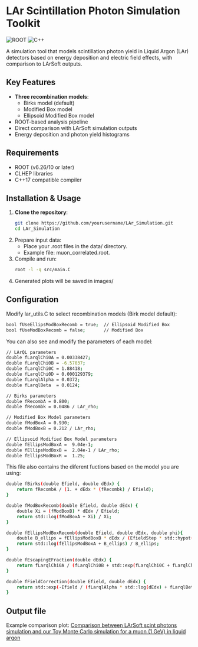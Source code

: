 # LAr Scintillation Photon Simulation Toolkit

![ROOT](https://img.shields.io/badge/ROOT-6.26/10+-FF6D00?logo=root&logoColor=white)
![C++](https://img.shields.io/badge/C++-17-blue?logo=c%2B%2B&logoColor=white)

A simulation tool that models scintillation photon yield in Liquid Argon (LAr) detectors based on energy deposition and electric field effects, with comparison to LArSoft outputs.

## Key Features

- **Three recombination models**:
  - Birks model (default)
  - Modified Box model
  - Ellipsoid Modified Box model
- ROOT-based analysis pipeline
- Direct comparison with LArSoft simulation outputs
- Energy deposition and photon yield histograms

## Requirements

- ROOT (v6.26/10 or later)
- CLHEP libraries
- C++17 compatible compiler

## Installation & Usage

1. **Clone the repository**:
   ```bash
   git clone https://github.com/yourusername/LAr_Simulation.git
   cd LAr_Simulation
2. Prepare input data:
   - Place your .root files in the data/ directory.
   - Example file: muon_correlated.root.
3. Compile and run:
   ```bash
   root -l -q src/main.C
4. Generated plots will be saved in images/

## Configuration
Modify lar_utils.C to select recombination models (Birk model default):
```bash
bool fUseEllipsModBoxRecomb = true;  // Ellipsoid Modified Box
bool fUseModBoxRecomb = false;       // Modified Box
```
You can also see and modify the parameters of each model:
```bash
// LArQL parameters
double fLarqlChi0A = 0.00338427;
double fLarqlChi0B = -6.57037;
double fLarqlChi0C = 1.88418;
double fLarqlChi0D = 0.000129379;
double fLarqlAlpha = 0.0372;
double fLarqlBeta  = 0.0124;

// Birks parameters
double fRecombA = 0.800;
double fRecombk = 0.0486 / LAr_rho;

// Modified Box Model parameters
double fModBoxA = 0.930;
double fModBoxB = 0.212 / LAr_rho;

// Ellipsoid Modified Box Model parameters
double fEllipsModBoxA =  9.04e-1;
double fEllipsModBoxB =  2.04e-1 / LAr_rho;
double fEllipsModBoxR =  1.25;
```
This file also contains the diferent fuctions based on the model you are using:
```bash
double fBirks(double Efield, double dEdx) {
	return fRecombA / (1. + dEdx * (fRecombk) / Efield);
}

double fModBoxRecomb(double Efield, double dEdx) {
    double Xi = (fModBoxB) * dEdx / Efield;
    return std::log(fModBoxA + Xi) / Xi;
}

double fEllipsModBoxRecomb(double Efield, double dEdx, double phi){
	double B_ellips = fEllipsModBoxB * dEdx / (EfieldStep * std::hypot(std::sin(phi), std::cos(phi) / fEllipsModBoxR));
	return std::log(fEllipsModBoxA + B_ellips) / B_ellips;
}

double fEscapingEFraction(double dEdx) {
    return fLarqlChi0A / (fLarqlChi0B + std::exp(fLarqlChi0C + fLarqlChi0D * dEdx));
}

double fFieldCorrection(double Efield, double dEdx) {
    return std::exp(-Efield / (fLarqlAlpha * std::log(dEdx) + fLarqlBeta));
}
```

## Output file
Example comparison plot:
[Comparison between LArSoft scint photons simulation and our Toy Monte Carlo simulation for a muon (1 GeV) in liquid argon](./images/muon_correlated_NScintPhotonsR.png)



